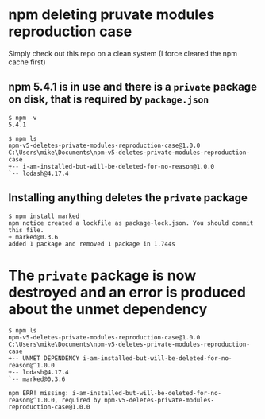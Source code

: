 # npm deleting pruvate modules reproduction case

Simply check out this repo on a clean system (I force cleared the npm cache first)

## npm 5.4.1 is in use and there is a `private` package on disk, that is required by `package.json`

    $ npm -v
    5.4.1

    $ npm ls
    npm-v5-deletes-private-modules-reproduction-case@1.0.0 C:\Users\mike\Documents\npm-v5-deletes-private-modules-reproduction-case
    +-- i-am-installed-but-will-be-deleted-for-no-reason@1.0.0
    `-- lodash@4.17.4

## Installing anything deletes the `private` package

    $ npm install marked
    npm notice created a lockfile as package-lock.json. You should commit this file.
    + marked@0.3.6
    added 1 package and removed 1 package in 1.744s

# The `private` package is now destroyed and an error is produced about the unmet dependency

    $ npm ls
    npm-v5-deletes-private-modules-reproduction-case@1.0.0 C:\Users\mike\Documents\npm-v5-deletes-private-modules-reproduction-case
    +-- UNMET DEPENDENCY i-am-installed-but-will-be-deleted-for-no-reason@^1.0.0
    +-- lodash@4.17.4
    `-- marked@0.3.6

    npm ERR! missing: i-am-installed-but-will-be-deleted-for-no-reason@^1.0.0, required by npm-v5-deletes-private-modules-reproduction-case@1.0.0